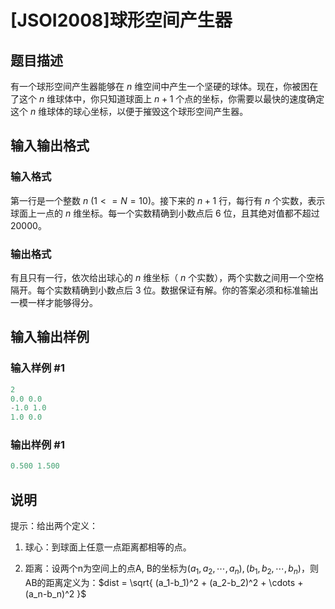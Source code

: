 # [JSOI2008]球形空间产生器

## 题目描述

有一个球形空间产生器能够在 $n$ 维空间中产生一个坚硬的球体。现在，你被困在了这个 $n$ 维球体中，你只知道球面上 $n+1$ 个点的坐标，你需要以最快的速度确定这个 $n$ 维球体的球心坐标，以便于摧毁这个球形空间产生器。

## 输入输出格式

### 输入格式

第一行是一个整数 $n$ $(1<=N=10)$。接下来的 $n+1$ 行，每行有 $n$ 个实数，表示球面上一点的 $n$ 维坐标。每一个实数精确到小数点后 $6$ 位，且其绝对值都不超过 $20000$。

### 输出格式

有且只有一行，依次给出球心的 $n$ 维坐标（ $n$ 个实数），两个实数之间用一个空格隔开。每个实数精确到小数点后 $3$ 位。数据保证有解。你的答案必须和标准输出一模一样才能够得分。

## 输入输出样例

### 输入样例 #1

```cpp
2
0.0 0.0
-1.0 1.0
1.0 0.0
```


### 输出样例 #1

```cpp
0.500 1.500
```


## 说明

提示：给出两个定义：

1. 球心：到球面上任意一点距离都相等的点。

2. 距离：设两个n为空间上的点A, B的坐标为$(a_1, a_2, \cdots , a_n), (b_1, b_2, \cdots , b_n)$，则AB的距离定义为：$dist = \sqrt{ (a_1-b_1)^2 + (a_2-b_2)^2 + \cdots + (a_n-b_n)^2 }$

